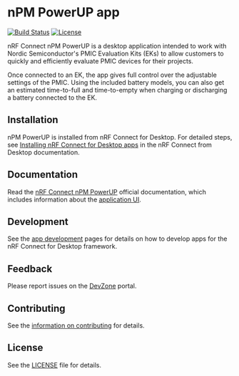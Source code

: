 # nPM PowerUP app

[![Build Status](https://dev.azure.com/NordicSemiconductor/Wayland/_apis/build/status/NordicPlayground.pc-nrfconnect-npm?branchName=main)](https://dev.azure.com/NordicSemiconductor/Wayland/_build/results?buildId=56483&view=results)
[![License](https://img.shields.io/badge/license-Modified%20BSD%20License-blue.svg)](LICENSE)

nRF Connect nPM PowerUP is a desktop application intended to work with Nordic Semiconductor's
PMIC Evaluation Kits (EKs) to allow customers to quickly and efficiently evaluate PMIC devices
for their projects.

Once connected to an EK, the app gives full control over the adjustable settings
of the PMIC. Using the included battery models, you can also get an estimated
time-to-full and time-to-empty when charging or discharging a battery connected
to the EK.

## Installation

nPM PowerUP is installed from nRF Connect for Desktop. For detailed steps, see
[Installing nRF Connect for Desktop apps](https://docs.nordicsemi.com/bundle/nrf-connect-desktop/page/installing_apps.html)
in the nRF Connect from Desktop documentation.

## Documentation

Read the
[nRF Connect nPM PowerUP](https://docs.nordicsemi.com/bundle/nrf-connect-npm/page/index.html)
official documentation, which includes information about the
[application UI](https://docs.nordicsemi.com/bundle/nrf-connect-npm/page/overview.html).

## Development

See the
[app development](https://nordicsemiconductor.github.io/pc-nrfconnect-docs/)
pages for details on how to develop apps for the nRF Connect for Desktop
framework.

## Feedback

Please report issues on the [DevZone](https://devzone.nordicsemi.com) portal.

## Contributing

See the
[information on contributing](https://nordicsemiconductor.github.io/pc-nrfconnect-docs/contributing)
for details.

## License

See the [LICENSE](LICENSE) file for details.
